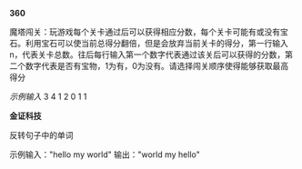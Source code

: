 **360**

魔塔闯关：玩游戏每个关卡通过后可以获得相应分数，每个关卡可能有或没有宝石。利用宝石可以使当前总得分翻倍，但是会放弃当前关卡的得分，第一行输入n，代表关卡总数。往后每行输入第一个数字代表通过该关后可以获得的分数，第二个数字代表是否有宝物，1为有，0为没有。请选择闯关顺序使得能够获取最高得分

*示例输入*
3
4 1
2 0
1 1

**金证科技**

反转句子中的单词

示例输入："hello my world"
输出："world my hello"

